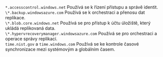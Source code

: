 ``*.accesscontrol.windows.net`` Používá se k řízení přístupu a správě identit.<br>``\*.backup.windowsazure.com`` Používá se k orchestraci a přenosu dat replikace. <br> ``\*.blob.core.windows.net`` Používá se pro přístup k účtu úložiště, který ukládá replikovaná data.<br> ``\*.hypervrecoverymanager.windowsazure.com`` Používá se pro orchestraci a operace správy replikací.<br>
``time.nist.gov`` a ``time.windows.com`` Používá se ke kontrole časové synchronizace mezi systémovým a globálním časem.


<!--HONumber=Feb17_HO2-->



